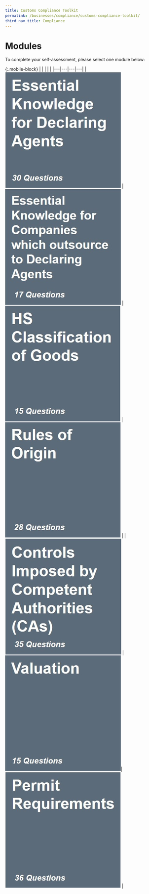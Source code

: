 ```yaml
---
title: Customs Compliance Toolkit
permalink: /businesses/compliance/customs-compliance-toolkit/
third_nav_title: Compliance
---
```


# Modules

To complete your self-assessment, please select one module below:

{:.mobile-block}
|  |   |   |   |
|---|---|---|---|
| [![](/images/compliance-toolkit/C1.jpg)](/files/businesses/compliance-toolkit/Essential-Knowledge-for-Declaring-Agents.xlsx) | [![](/images/compliance-toolkit/C2.jpg)](/files/businesses/compliance-toolkit/Essential-Knowledge-for-Companies-which-outsource-to-DA.xlsx) | [![](/images/compliance-toolkit/C3.jpg)](/files/businesses/compliance-toolkit/HS-Classification-of-Goods.xlsx) | [![](/images/compliance-toolkit/C4.jpg)](/files/businesses/compliance-toolkit/ROO.xlsx)  |
| [![](/images/compliance-toolkit/C6.jpg)](/files/businesses/compliance-toolkit/Controls-Imposed-by-CA.xlsx)  | [![](/images/compliance-toolkit/C5.jpg)](/files/businesses/compliance-toolkit/Valuation.xlsx)|  [![](/images/compliance-toolkit/C7.jpg)](/files/businesses/compliance-toolkit/Permit-Requirements.xlsx) | 	
